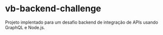 # vb-backend-challenge
Projeto implentado para um desafio backend de integração de APIs usando GraphQL e Node.js.
